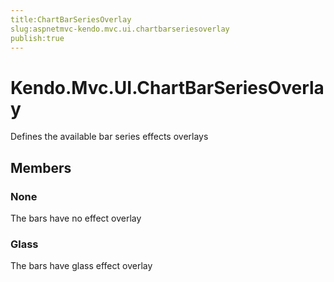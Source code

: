 ```yaml
---
title:ChartBarSeriesOverlay
slug:aspnetmvc-kendo.mvc.ui.chartbarseriesoverlay
publish:true
---
```


# Kendo.Mvc.UI.ChartBarSeriesOverlay

Defines the available bar series effects overlays

## Members

### None
The bars have no effect overlay

### Glass
The bars have glass effect overlay